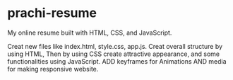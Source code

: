 # prachi-resume
My online resume built with HTML, CSS, and JavaScript.

Creat new files like index.html, style.css, app.js.
Creat overall structure by using HTML, Then by using CSS create attractive appearance, and some functionalities using JavaScript. 
ADD keyframes for Animations AND media for making responsive website. 
